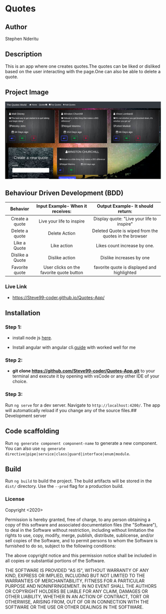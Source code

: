 # Quotes

## Author
Stephen Nderitu

## Description
This is an app where one creates quotes.The  quotes  can be liked or disliked based on the user interacting with the page.One can also be able to delete a quote.
## Project Image
![Steve](src/assets/intro.jpg)
## Behaviour Driven Development (BDD)
| Behavior | Input Example- When it receives: | Output Example- It should return: |
| :-------------: | :-------------: | :-------------: |
| Create a quote | Live your life to inspire | Display quote: "Live your life to inspire" |
| Delete a quote | Delete Action | Deleted Quote is wiped from the quotes in the browser |
| Like a Quote | Like action | Likes count increase by one.|
| Dislike a Quote |Dislike action | Dislike increases by one |
| Favorite quote | User clicks on the favorite quote button | favorite quote is displayed and highlighted|

### Live Link

* https://Steve99-coder.github.io/Quotes-App/

## Installation

### Step 1:

* install node js [here](https://nodejs.org/en/).

* Install angular with angular cli.[guide](https://codeburst.io/how-to-build-an-angular-app-with-angular-cli-in-a-couple-of-minutes-43089d3ab272) with worked well for me

### Step 2: 

* **git clone https://github.com/Steve99-coder/Quotes-App.git** to your terminal and execute it by opening with vsCode or any other IDE of your choice.


### Step 3:
Run `ng serve` for a dev server. Navigate to `http://localhost:4200/`. The app will automatically reload if you change any of the source files.## Development server

## Code scaffolding

Run `ng generate component component-name` to generate a new component. You can also use `ng generate directive|pipe|service|class|guard|interface|enum|module`.

## Build

Run `ng build` to build the project. The build artifacts will be stored in the `dist/` directory. Use the `--prod` flag for a production build.

### License

Copyright <2020> <Stephen Nderitu>

Permission is hereby granted, free of charge, to any person obtaining a copy of this software and associated documentation files (the "Software"), to deal in the Software without restriction, including without limitation the rights to use, copy, modify, merge, publish, distribute, sublicense, and/or sell copies of the Software, and to permit persons to whom the Software is furnished to do so, subject to the following conditions:

The above copyright notice and this permission notice shall be included in all copies or substantial portions of the Software.

THE SOFTWARE IS PROVIDED "AS IS", WITHOUT WARRANTY OF ANY KIND, EXPRESS OR IMPLIED, INCLUDING BUT NOT LIMITED TO THE WARRANTIES OF MERCHANTABILITY, FITNESS FOR A PARTICULAR PURPOSE AND NONINFRINGEMENT. IN NO EVENT SHALL THE AUTHORS OR COPYRIGHT HOLDERS BE LIABLE FOR ANY CLAIM, DAMAGES OR OTHER LIABILITY, WHETHER IN AN ACTION OF CONTRACT, TORT OR OTHERWISE, ARISING FROM, OUT OF OR IN CONNECTION WITH THE SOFTWARE OR THE USE OR OTHER DEALINGS IN THE SOFTWARE.
